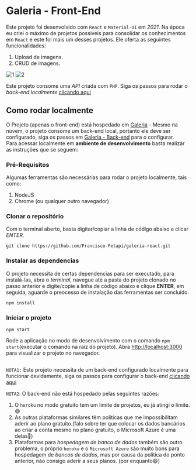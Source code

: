 # Galeria - Front-End

Este projeto foi desenvolvido com `React` e `Material-UI` em _2021_. Na época eu criei o máximo de projetos possiveis para consolidar os conhecimentos em `React` e este foi mais um desses projetos. Ele oferta as seguintes funcionalidades:

1. Upload de imagens.
2. CRUD de imagens.

![1](https://user-images.githubusercontent.com/74926014/176375650-b6e95cc0-8037-41cb-95df-72f3a17b01fb.PNG)
![2](https://user-images.githubusercontent.com/74926014/176375685-ab06c1b2-dfbc-4d09-ae9a-a4b403d9c8c8.PNG)

Este projeto consome uma _API_ criada com `PHP`. Siga os passos para rodar o _back-end localmente_ [clicando aqui](https://github.com/Francisco-Fetapi/crud-galeria)

## Como rodar localmente

O Projeto (apenas o front-end) está hospedado em [Galeria](https://galeria-fetapi.vercel.app) - Mesmo na núvem, o projeto consome um back-end local, portanto ele deve ser configurado, siga os passos em [Galeria - Back-end](https://github.com/Francisco-Fetapi/crud-galeria) para o configurar.
<br />
Para acessar localmente em **ambiente de desenvolvimento** basta realizar as instruções que se seguem:

### Pré-Requisitos

Algumas ferramentas são necessárias para rodar o projeto localmente, tais como:

1. NodeJS
2. Chrome (ou qualquer outro navegador)

### Clonar o repositório

Com o terminal aberto, basta digitar/copiar a linha de código abaixo e clicar _ENTER_.

```
git clone https://github.com/Francisco-Fetapi/galeria-react.git
```

### Instalar as dependencias

O projeto necessita de certas dependencias para ser executado, para instalá-las, abra o _terminal_, navegue até a pasta do projeto clonado no passo anterior e digite/copie a linha de código abaixo e clique **ENTER**, em seguida, aguarde o preocesso de instalação das ferramentas ser concluido.

```
npm install
```
### Iniciar o projeto
```
npm start
```
Rode a aplicação no modo de desenvolvimento com o comando `npm start`(executar o comando na raiz do projeto).
Abra [http://localhost:3000](http://localhost:3000) para visualizar o projeto no navegador.

##

`NOTA1:` Este projeto necessita de um back-end configurado localmente para funcionar devidamente, siga os passos para configurar o back-end [clicando aqui](https://github.com/Francisco-Fetapi/crud-galeria)

`NOTA2`: O back-end não está hospedado pelas seguintes razões:

1. O `heroku` no modo gratuito tem um limite de projetos, eu já atingi o limite.😅
2. As outras plataformas similares têm politicas que me impossibilitam aderir ao  plano gratuito.(falo sobre ter que colocar os dados bancários ao criar a conta mesmo no plano gratuito, o Microsoft Azure é uma delas🙁)
3. Plataformas para _hospedagem de banco de dados_ também são outro problema, o próprio `heroku` e o `Microsoft Azure` são muito bons para hospedagem de _bancos de dados_, mas por causa da politica do ponto anterior, não consigo aderir a seus planos. (por enquanto😄)
